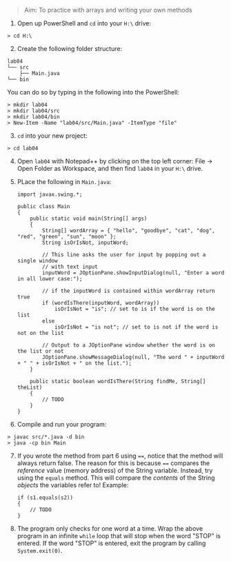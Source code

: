 > Aim: To practice with arrays and writing your own methods

1. Open up PowerShell and `cd` into your `H:\` drive:
```
> cd H:\
```
2. Create the following folder structure:
```
lab04
└── src
    ├── Main.java
└── bin
```
You can do so by typing in the following into the PowerShell:
```
> mkdir lab04
> mkdir lab04/src
> mkdir lab04/bin
> New-Item -Name "lab04/src/Main.java" -ItemType "file"
```

3. `cd` into your new project:
```
> cd lab04
```

4. Open `lab04` with Notepad++ by clicking on the top left corner: File -> Open Folder as Workspace, and then find `lab04` in your `H:\` drive.

5. PLace the following in `Main.java`:

    ```
    import javax.swing.*;

    public class Main 
    {
        public static void main(String[] args) 
        {
            String[] wordArray = { "hello", "goodbye", "cat", "dog", "red", "green", "sun", "moon" };
            String isOrIsNot, inputWord;
                
            // This line asks the user for input by popping out a single window
            // with text input
            inputWord = JOptionPane.showInputDialog(null, "Enter a word in all lower case:");
            
            // if the inputWord is contained within wordArray return true
            if (wordIsThere(inputWord, wordArray)) 
                isOrIsNot = "is"; // set to is if the word is on the list
            else
                isOrIsNot = "is not"; // set to is not if the word is not on the list
            
            // Output to a JOptionPane window whether the word is on the list or not
            JOptionPane.showMessageDialog(null, "The word " + inputWord + " " + isOrIsNot + " on the list.");
        }

        public static boolean wordIsThere(String findMe, String[] theList) 
        {
            // TODO
        } 
    }
    ```

6. Compile and run your program:
```
> javac src/*.java -d bin
> java -cp bin Main
```

7. If you wrote the method from part 6 using `==`, notice that the method will always return false. The reason for this is because `==` compares the *reference* value (memory address) of the String variable. Instead, try using the `equals` method. This will compare the *contents* of the String *objects* the variables refer to! Example:

    ```
    if (s1.equals(s2))
    {
        // TODO
    }
    ```

8. The program only checks for one word at a time. Wrap the above program in an infinite `while` loop that will stop when the word "STOP" is entered. If the word "STOP" is entered, exit the program by calling `System.exit(0)`.